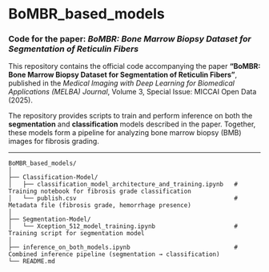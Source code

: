 # BoMBR_based_models
### Code for the paper: *BoMBR: Bone Marrow Biopsy Dataset for Segmentation of Reticulin Fibers*

This repository contains the official code accompanying the paper **“BoMBR: Bone Marrow Biopsy Dataset for Segmentation of Reticulin Fibers”**, published in the *Medical Imaging with Deep Learning for Biomedical Applications (MELBA) Journal*, Volume 3, Special Issue: MICCAI Open Data (2025).

The repository provides scripts to train and perform inference on both the **segmentation** and **classification** models described in the paper. Together, these models form a pipeline for analyzing bone marrow biopsy (BMB) images for fibrosis grading.

---

```text
BoMBR_based_models/
│
├── Classification-Model/
│   ├── classification_model_architecture_and_training.ipynb   # Training notebook for fibrosis grade classification
│   └── publish.csv                                            # Metadata file (fibrosis grade, hemorrhage presence)
│
├── Segmentation-Model/
│   └── Xception_512_model_training.ipynb                      # Training script for segmentation model
│
├── inference_on_both_models.ipynb                             # Combined inference pipeline (segmentation → classification)
└── README.md
